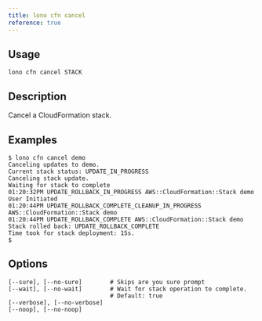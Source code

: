 ```yaml
---
title: lono cfn cancel
reference: true
---
```


## Usage

    lono cfn cancel STACK

## Description

Cancel a CloudFormation stack.

## Examples

    $ lono cfn cancel demo
    Canceling updates to demo.
    Current stack status: UPDATE_IN_PROGRESS
    Canceling stack update.
    Waiting for stack to complete
    01:20:32PM UPDATE_ROLLBACK_IN_PROGRESS AWS::CloudFormation::Stack demo User Initiated
    01:20:44PM UPDATE_ROLLBACK_COMPLETE_CLEANUP_IN_PROGRESS AWS::CloudFormation::Stack demo
    01:20:44PM UPDATE_ROLLBACK_COMPLETE AWS::CloudFormation::Stack demo
    Stack rolled back: UPDATE_ROLLBACK_COMPLETE
    Time took for stack deployment: 15s.
    $


## Options

```
[--sure], [--no-sure]        # Skips are you sure prompt
[--wait], [--no-wait]        # Wait for stack operation to complete.
                             # Default: true
[--verbose], [--no-verbose]  
[--noop], [--no-noop]        
```

